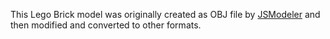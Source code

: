 This Lego Brick model was originally created as OBJ file by [JSModeler](https://github.com/kovacsv/JSModeler) and then modified and converted to other formats.
